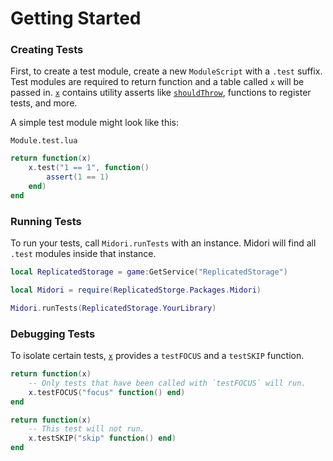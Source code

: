 # Getting Started

### Creating Tests

First, to create a test module, create a new `ModuleScript` with a `.test` suffix. Test modules are required to return function and a table called `x` will be passed in. [`x`](/api/x) contains utility asserts like [`shouldThrow`](/api/x#shouldThrow), functions to register tests, and more.

A simple test module might look like this:

`Module.test.lua`
```lua
return function(x)
    x.test("1 == 1", function()
        assert(1 == 1)
    end)
end
```

### Running Tests
To run your tests, call `Midori.runTests` with an instance. Midori will find all `.test` modules inside that instance.
```lua
local ReplicatedStorage = game:GetService("ReplicatedStorage")

local Midori = require(ReplicatedStorge.Packages.Midori)

Midori.runTests(ReplicatedStorage.YourLibrary)
```

### Debugging Tests
To isolate certain tests, [`x`](/api/x) provides a `testFOCUS` and a `testSKIP` function.

```lua
return function(x)
    -- Only tests that have been called with `testFOCUS` will run.
    x.testFOCUS("focus" function() end)
end
```

```lua
return function(x)
    -- This test will not run.
    x.testSKIP("skip" function() end)
end
```
